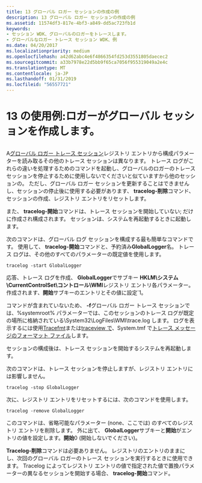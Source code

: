 ```yaml
---
title: 13 グローバル ロガー セッションの作成の例
description: 13 グローバル ロガー セッションの作成の例
ms.assetid: 11574df3-817e-4bf3-a849-dd5ac723fb1d
keywords:
- セッション WDK、グローバルのロガーをトレースします。
- グローバルなロガー トレース セッション WDK、例
ms.date: 04/20/2017
ms.localizationpriority: medium
ms.openlocfilehash: a42d62abc4e6f4866354fd253d3551805daecec2
ms.sourcegitcommit: a33b7978e22d5bb9f65ca7056f955319049a2e4c
ms.translationtype: MT
ms.contentlocale: ja-JP
ms.lasthandoff: 01/31/2019
ms.locfileid: "56557721"
---
```

# <a name="example-13-creating-a-global-logger-session"></a>13 の使用例:ロガーがグローバル セッションを作成します。


## <span id="ddk_controlling_a_global_logger_session_tools"></span><span id="DDK_CONTROLLING_A_GLOBAL_LOGGER_SESSION_TOOLS"></span>


A[グローバル ロガー トレース セッション](global-logger-trace-session.md)レジストリ エントリから構成パラメーターを読み取るその他のトレース セッションは異なります。 トレース ログがこれらの違いを処理するためのコマンドを起動し、グローバルのロガーのトレース セッションを停止するために使用しないでくださいと似ていますから他のセッションの。 ただし、グローバル ロガー セッションを更新することはできませんし、セッションの停止後に使用する必要があります、 **tracelog-削除**コマンド、セッションの作成、レジストリ エントリをリセットします。

また、 **tracelog-開始**コマンドは、トレース セッションを開始していない; だけに作成され構成されます。 セッションは、システムを再起動するときに起動します。

次のコマンドは、グローバル ログ セッションを構成する最も簡単なコマンドです。 使用して、 **tracelog-開始**コマンドと、予約済み**GlobalLogger**名。 トレース ログは、その他のすべてのパラメーターの既定値を使用します。

```
tracelog -start GlobalLogger
```

応答、トレース ログを作成、 **GlobalLogger**でサブキー **HKLM\\システム\\CurrentControlSet\\コントロール\\WMI**レジストリ エントリ各パラメーター。 作成されます、**開始**サブキーのエントリとその値に設定\`1。

コマンドが含まれていないため、 **-f**グローバル ロガー トレース セッションでは、%systemroot% パラメーターでは、このセッションのトレース ログが既定の場所に格納されている\\System32\\LogFiles\\WMI\\trace.log します。 ログを表示するには使用[Tracefmt](tracefmt.md)または[traceview で](traceview.md)、System.tmf で[トレース メッセージのフォーマット ファイル](trace-message-format-file.md)します。

セッションの構成後は、トレース セッションを開始するシステムを再起動します。

次のコマンドは、トレース セッションを停止しますが、レジストリ エントリには影響しません。

```
tracelog -stop GlobalLogger
```

次に、レジストリ エントリをリセットするには、次のコマンドを使用します。

```
tracelog -remove GlobalLogger
```

このコマンドは、省略可能なパラメーター (none、ここでは) のすべてのレジストリ エントリを削除します。 外に出て、 **GlobalLogger**サブキーと**開始**がエントリの値を設定します。**開始**0 (開始しないでください)。

**Tracelog-削除**コマンドは必要ありません。 レジストリのエントリのままにし、次回のグローバル ロガーのトレース セッションを実行するときに使用できます。 Tracelog によってレジストリ エントリの値で指定された値で置換パラメーターの異なるセッションを開始する場合、 **tracelog-開始**コマンド。

 

 





